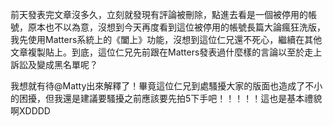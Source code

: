前天發表完文章沒多久，立刻就發現有評論被刪除，點進去看是一個被停用的帳號，原本也不以為意，沒想到今天再度看到這位被停用的帳號長篇大論瘋狂洗版，我先使用Matters系統上的《闔上》功能，沒想到這位仁兄還不死心，繼續在其他文章複製貼上。到底，這位仁兄先前跟在Matters發表過什麼樣的言論以至於走上訴訟及變成黑名單呢？

我想就有待﻿@Matty﻿出來解釋了！畢竟這位仁兄到處騷擾大家的版面也造成了不小的困擾，但我還是建議要騷擾之前應該要先拍5下手吧！！！！！這也是基本禮貌啊XDDDD